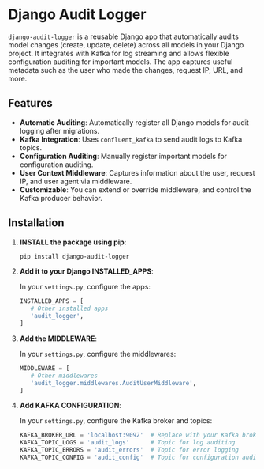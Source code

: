 # Django Audit Logger

`django-audit-logger` is a reusable Django app that automatically audits model changes (create, update, delete) across all models in your Django project. It integrates with Kafka for log streaming and allows flexible configuration auditing for important models. The app captures useful metadata such as the user who made the changes, request IP, URL, and more.

## Features

- **Automatic Auditing**: Automatically register all Django models for audit logging after migrations.
- **Kafka Integration**: Uses `confluent_kafka` to send audit logs to Kafka topics.
- **Configuration Auditing**: Manually register important models for configuration auditing.
- **User Context Middleware**: Captures information about the user, request IP, and user agent via middleware.
- **Customizable**: You can extend or override middleware, and control the Kafka producer behavior.

## Installation

1. **INSTALL the package using pip**:

   ```bash
   pip install django-audit-logger
   
2. **Add it to your Django INSTALLED_APPS**:

    In your `settings.py`, configure the apps:
    ```python
   INSTALLED_APPS = [
       # Other installed apps
       'audit_logger',
   ]

3. **Add the MIDDLEWARE**:

    In your `settings.py`, configure the middlewares:
    ```python
   MIDDLEWARE = [
       # Other middlewares
       'audit_logger.middlewares.AuditUserMiddleware',
   ]

4. **Add KAFKA CONFIGURATION**:
    
    In your `settings.py`, configure the Kafka broker and topics:
    ```python
    KAFKA_BROKER_URL = 'localhost:9092'  # Replace with your Kafka broker URL
    KAFKA_TOPIC_LOGS = 'audit_logs'      # Topic for log auditing
    KAFKA_TOPIC_ERRORS = 'audit_errors'  # Topic for error logging
    KAFKA_TOPIC_CONFIG = 'audit_config'  # Topic for configuration auditing


